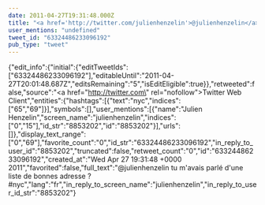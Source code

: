 ```yaml
---
date: 2011-04-27T19:31:48.000Z
title: "<a href='http://twitter.com/julienhenzelin'>@julienhenzelin</a> tu m'avais parlé d'une liste de bonnes adresse ? #nyc″"
user_mentions: "undefined"
tweet_id: "63324486233096192"
pub_type: "tweet"
---
```

{"edit_info":{"initial":{"editTweetIds":["63324486233096192"],"editableUntil":"2011-04-27T20:01:48.687Z","editsRemaining":"5","isEditEligible":true}},"retweeted":false,"source":"<a href=\"http://twitter.com\" rel=\"nofollow\">Twitter Web Client</a>","entities":{"hashtags":[{"text":"nyc","indices":["65","69"]}],"symbols":[],"user_mentions":[{"name":"Julien Henzelin","screen_name":"julienhenzelin","indices":["0","15"],"id_str":"8853202","id":"8853202"}],"urls":[]},"display_text_range":["0","69"],"favorite_count":"0","id_str":"63324486233096192","in_reply_to_user_id":"8853202","truncated":false,"retweet_count":"0","id":"63324486233096192","created_at":"Wed Apr 27 19:31:48 +0000 2011","favorited":false,"full_text":"@julienhenzelin tu m'avais parlé d'une liste de bonnes adresse ? #nyc","lang":"fr","in_reply_to_screen_name":"julienhenzelin","in_reply_to_user_id_str":"8853202"}
